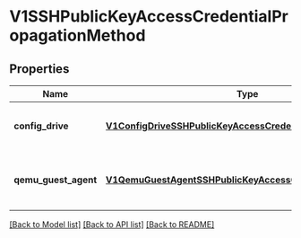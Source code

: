 # V1SSHPublicKeyAccessCredentialPropagationMethod

## Properties
Name | Type | Description | Notes
------------ | ------------- | ------------- | -------------
**config_drive** | [**V1ConfigDriveSSHPublicKeyAccessCredentialPropagation**](V1ConfigDriveSSHPublicKeyAccessCredentialPropagation.md) | ConfigDrivePropagation means that the ssh public keys are injected into the VM using metadata using the configDrive cloud-init provider | [optional] 
**qemu_guest_agent** | [**V1QemuGuestAgentSSHPublicKeyAccessCredentialPropagation**](V1QemuGuestAgentSSHPublicKeyAccessCredentialPropagation.md) | QemuGuestAgentAccessCredentailPropagation means ssh public keys are dynamically injected into the vm at runtime via the qemu guest agent. This feature requires the qemu guest agent to be running within the guest. | [optional] 

[[Back to Model list]](../README.md#documentation-for-models) [[Back to API list]](../README.md#documentation-for-api-endpoints) [[Back to README]](../README.md)


